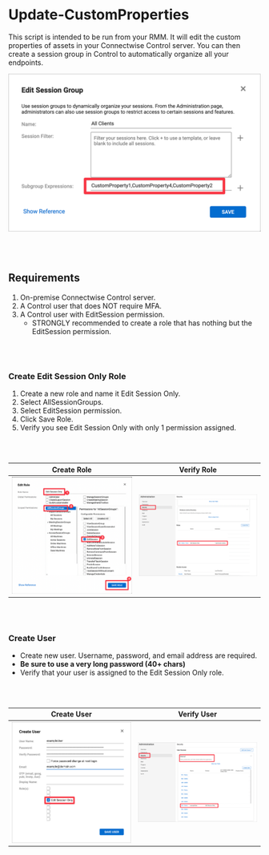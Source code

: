 # Update-CustomProperties
This script is intended to be run from your RMM. It will edit the custom properties of assets in your Connectwise Control server. You can then create a session group in Control to automatically organize all your endpoints.

!["Session Group"](images/subgroup-expressions.png)

<br>
<br>

## Requirements
1. On-premise Connectwise Control server.
2. A Control user that does NOT require MFA.
3. A Control user with EditSession permission.
   - STRONGLY recommended to create a role that has nothing but the EditSession permission.

<br>
<br>

### Create Edit Session Only Role
1. Create a new role and name it Edit Session Only.
2. Select AllSessionGroups.
3. Select EditSession permission.
4. Click Save Role.
5. Verify you see Edit Session Only with only 1 permission assigned.
<br>
<br>

| Create Role | Verify Role |
| --- | --- |
| ![Create Role](images/edit-session-only-role.png) | ![Verify Role](images/security-roles.png) |

<br>
<br>

### Create User
- Create new user. Username, password, and email address are required.
- <b>Be sure to use a very long password (40+ chars)</b>
- Verify that your user is assigned to the Edit Session Only role.
<br>
<br>

| Create User | Verify User |
| --- | --- |
| ![Create User](images/exampleUser.png) | ![Verify User](images/internal-users.png)

